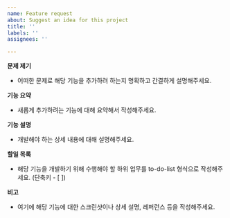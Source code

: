 ```yaml
---
name: Feature request
about: Suggest an idea for this project
title: ''
labels: ''
assignees: ''

---
```


**문제 제기**
- 어떠한 문제로 해당 기능을 추가하려 하는지 명확하고 간결하게 설명해주세요.

**기능 요약**
- 새롭게 추가하려는 기능에 대해 요약해서 작성해주세요.

**기능 설명**
- 개발해야 하는 상세 내용에 대해 설명해주세요.

**할일 목록**
- 해당 기능을 개발하기 위해 수행해야 할 하위 업무를 to-do-list 형식으로 작성해주세요. (단축키 - [ ])

**비고**
- 여기에 해당 기능에 대한 스크린샷이나 상세 설명, 레퍼런스 등을 작성해주세요.
